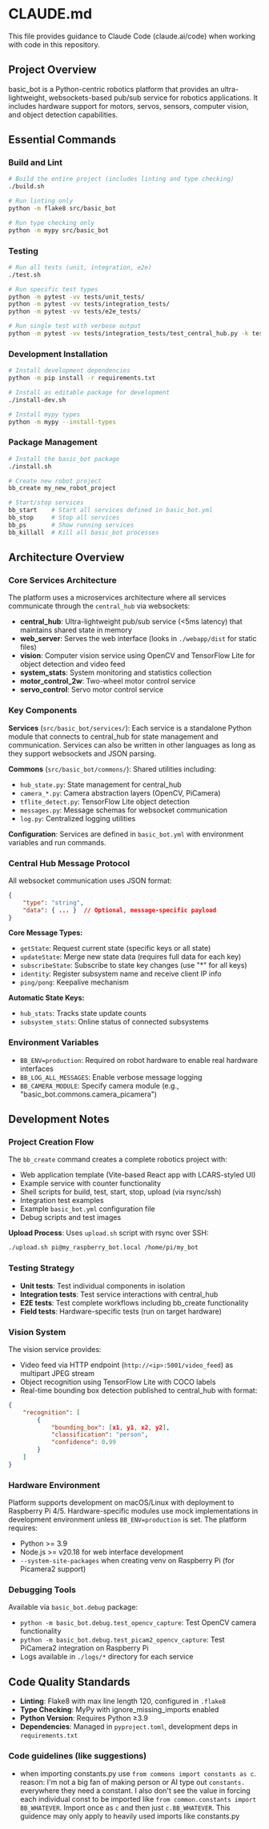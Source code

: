 # CLAUDE.md

This file provides guidance to Claude Code (claude.ai/code) when working with code in this repository.

## Project Overview

basic_bot is a Python-centric robotics platform that provides an ultra-lightweight, websockets-based pub/sub service for robotics applications. It includes hardware support for motors, servos, sensors, computer vision, and object detection capabilities.

## Essential Commands

### Build and Lint
```bash
# Build the entire project (includes linting and type checking)
./build.sh

# Run linting only
python -m flake8 src/basic_bot

# Run type checking only
python -m mypy src/basic_bot
```

### Testing
```bash
# Run all tests (unit, integration, e2e)
./test.sh

# Run specific test types
python -m pytest -vv tests/unit_tests/
python -m pytest -vv tests/integration_tests/
python -m pytest -vv tests/e2e_tests/

# Run single test with verbose output
python -m pytest -vv tests/integration_tests/test_central_hub.py -k test_connect_identify
```

### Development Installation
```bash
# Install development dependencies
python -m pip install -r requirements.txt

# Install as editable package for development
./install-dev.sh

# Install mypy types
python -m mypy --install-types
```

### Package Management
```bash
# Install the basic_bot package
./install.sh

# Create new robot project
bb_create my_new_robot_project

# Start/stop services
bb_start    # Start all services defined in basic_bot.yml
bb_stop     # Stop all services
bb_ps       # Show running services
bb_killall  # Kill all basic_bot processes
```

## Architecture Overview

### Core Services Architecture
The platform uses a microservices architecture where all services communicate through the `central_hub` via websockets:

- **central_hub**: Ultra-lightweight pub/sub service (<5ms latency) that maintains shared state in memory
- **web_server**: Serves the web interface (looks in `./webapp/dist` for static files)
- **vision**: Computer vision service using OpenCV and TensorFlow Lite for object detection and video feed
- **system_stats**: System monitoring and statistics collection
- **motor_control_2w**: Two-wheel motor control service
- **servo_control**: Servo motor control service

### Key Components

**Services** (`src/basic_bot/services/`): Each service is a standalone Python module that connects to central_hub for state management and communication. Services can also be written in other languages as long as they support websockets and JSON parsing.

**Commons** (`src/basic_bot/commons/`): Shared utilities including:
- `hub_state.py`: State management for central_hub
- `camera_*.py`: Camera abstraction layers (OpenCV, PiCamera)
- `tflite_detect.py`: TensorFlow Lite object detection
- `messages.py`: Message schemas for websocket communication
- `log.py`: Centralized logging utilities

**Configuration**: Services are defined in `basic_bot.yml` with environment variables and run commands.

### Central Hub Message Protocol
All websocket communication uses JSON format:
```json
{
    "type": "string",
    "data": { ... }  // Optional, message-specific payload
}
```

**Core Message Types:**
- `getState`: Request current state (specific keys or all state)
- `updateState`: Merge new state data (requires full data for each key)
- `subscribeState`: Subscribe to state key changes (use "*" for all keys)
- `identity`: Register subsystem name and receive client IP info
- `ping/pong`: Keepalive mechanism

**Automatic State Keys:**
- `hub_stats`: Tracks state update counts
- `subsystem_stats`: Online status of connected subsystems

### Environment Variables
- `BB_ENV=production`: Required on robot hardware to enable real hardware interfaces
- `BB_LOG_ALL_MESSAGES`: Enable verbose message logging
- `BB_CAMERA_MODULE`: Specify camera module (e.g., "basic_bot.commons.camera_picamera")

## Development Notes

### Project Creation Flow
The `bb_create` command creates a complete robotics project with:
- Web application template (Vite-based React app with LCARS-styled UI)
- Example service with counter functionality
- Shell scripts for build, test, start, stop, upload (via rsync/ssh)
- Integration test examples
- Example `basic_bot.yml` configuration file
- Debug scripts and test images

**Upload Process**: Uses `upload.sh` script with rsync over SSH:
```bash
./upload.sh pi@my_raspberry_bot.local /home/pi/my_bot
```

### Testing Strategy
- **Unit tests**: Test individual components in isolation
- **Integration tests**: Test service interactions with central_hub
- **E2E tests**: Test complete workflows including bb_create functionality
- **Field tests**: Hardware-specific tests (run on target hardware)

### Vision System
The vision service provides:
- Video feed via HTTP endpoint (`http://<ip>:5001/video_feed`) as multipart JPEG stream
- Object recognition using TensorFlow Lite with COCO labels
- Real-time bounding box detection published to central_hub with format:
```json
{
    "recognition": [
        {
            "bounding_box": [x1, y1, x2, y2],
            "classification": "person",
            "confidence": 0.99
        }
    ]
}
```

### Hardware Environment
Platform supports development on macOS/Linux with deployment to Raspberry Pi 4/5. Hardware-specific modules use mock implementations in development environment unless `BB_ENV=production` is set. The platform requires:
- Python >= 3.9
- Node.js >= v20.18 for web interface development
- `--system-site-packages` when creating venv on Raspberry Pi (for Picamera2 support)

### Debugging Tools
Available via `basic_bot.debug` package:
- `python -m basic_bot.debug.test_opencv_capture`: Test OpenCV camera functionality
- `python -m basic_bot.debug.test_picam2_opencv_capture`: Test PiCamera2 integration on Raspberry Pi
- Logs available in `./logs/*` directory for each service

## Code Quality Standards

- **Linting**: Flake8 with max line length 120, configured in `.flake8`
- **Type Checking**: MyPy with ignore_missing_imports enabled
- **Python Version**: Requires Python ≥3.9
- **Dependencies**: Managed in `pyproject.toml`, development deps in `requirements.txt`

### Code guidelines (like suggestions)

- when importing constants.py use `from commons import constants as c`. reason: I'm not a big fan of making person or AI type out `constants.` everywhere they need a constant.  I also don't see the value in forcing each individual const to be imported like `from common.constants import BB_WHATEVER`.  Import once as `c` and then just `c.BB_WHATEVER`.  This guidence may only apply to heavily used imports like constants.py
